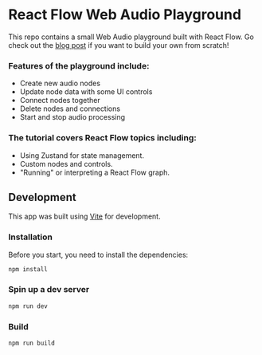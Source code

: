 # React Flow Web Audio Playground

This repo contains a small Web Audio playground built with React Flow. Go check
out the [blog post](https://reactflow.dev/blog/react-flow-and-the-web-audio-api/)
if you want to build your own from scratch!

### Features of the playground include:

- Create new audio nodes
- Update node data with some UI controls
- Connect nodes together
- Delete nodes and connections
- Start and stop audio processing

### The tutorial covers React Flow topics including:

- Using Zustand for state management.
- Custom nodes and controls.
- "Running" or interpreting a React Flow graph.

## Development

This app was built using [Vite](https://vitejs.dev/) for development.

### Installation

Before you start, you need to install the dependencies:

```sh
npm install
```

### Spin up a dev server

```sh
npm run dev
```

### Build

```sh
npm run build
```
